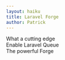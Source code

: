 ```yaml
---
layout: haiku
title: Laravel Forge
author: Patrick
---
```


What a cutting edge<br>
Enable Laravel Queue<br>
The powerful Forge<br>
